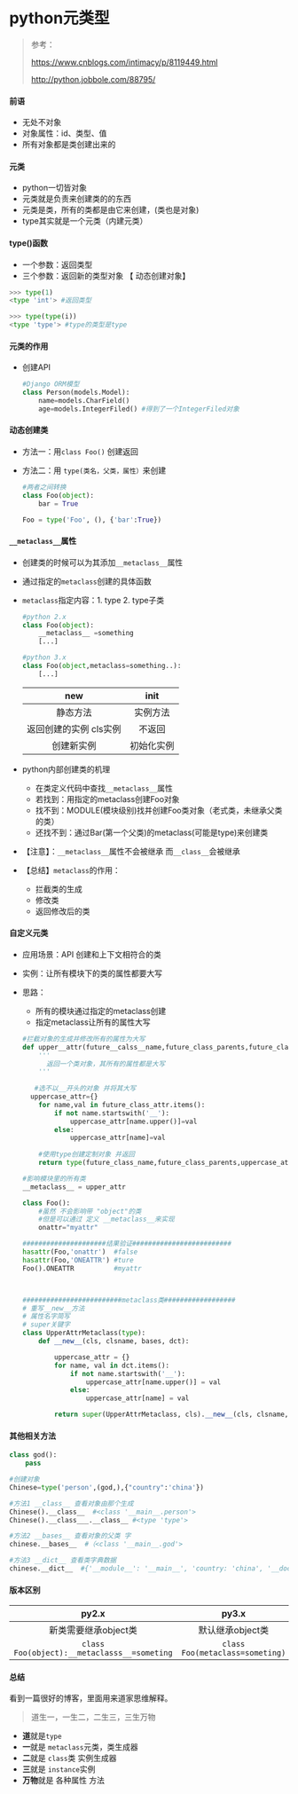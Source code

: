 # python元类型

>参考：
>
>https://www.cnblogs.com/intimacy/p/8119449.html
>
>http://python.jobbole.com/88795/

#### 前语

- 无处不对象
- 对象属性：id、类型、值
- 所有对象都是类创建出来的

#### 元类

- python一切皆对象
- 元类就是负责来创建类的的东西
- 元类是类，所有的类都是由它来创建，(类也是对象)
- type其实就是一个元类（内建元类）

#### type()函数

- 一个参数：返回类型
- 三个参数：返回新的类型对象 【 动态创建对象】

```python
>>> type(1)
<type 'int'> #返回类型

>>> type(type(i))
<type 'type'> #type的类型是type
```

#### 元类的作用

- 创建API

  ```python
  #Django ORM模型
  class Person(models.Model):
      name=models.CharField()
      age=models.IntegerFiled() #得到了一个IntegerFiled对象
  ```

#### 动态创建类

- 方法一：用`class Foo()` 创建返回

- 方法二：用 `type(类名，父类，属性）`来创建

  ```python
  #两者之间转换
  class Foo(object):
  	  bar = True
  
  Foo = type('Foo', (), {'bar':True})
  ```

#### `__metaclass__`属性

- 创建类的时候可以为其添加`__metaclass__`属性

- 通过指定的`metaclass`创建的具体函数

- `metaclass`指定内容：1. type  2. type子类 

  ```python
  #python 2.x
  class Foo(object):
      __metaclass__ =something
      [...]
  
  #python 3.x
  class Foo(object,metaclass=something..):
      [...]
  ```

  |          new           |    init    |
  | :--------------------: | :--------: |
  |        静态方法        |  实例方法  |
  | 返回创建的实例 cls实例 |   不返回   |
  |       创建新实例       | 初始化实例 |

- python内部创建类的机理

  - 在类定义代码中查找`__metaclass__`属性
  - 若找到：用指定的metaclass创建Foo对象
  - 找不到：MODULE(模块级别)找并创建Foo类对象（老式类，未继承父类的类）
  - 还找不到：通过Bar(第一个父类)的metaclass(可能是type)来创建类

- 【注意】：`__metaclass__`属性不会被继承  而`__class__`会被继承

- 【总结】`metaclass`的作用：

  - 拦截类的生成
  - 修改类
  - 返回修改后的类

#### 自定义元类

- 应用场景：API 创建和上下文相符合的类

- 实例：让所有模块下的类的属性都要大写

- 思路：

  - 所有的模块通过指定的metaclass创建
  - 指定metaclass让所有的属性大写

  ```python
  #拦截对象的生成并修改所有的属性为大写
  def upper__attr(future__calss__name,future_class_parents,future_class_attr):
      '''
      	返回一个类对象，其所有的属性都是大写
      '''
      
     #选不以__开头的对象 并将其大写
  	uppercase_attr={}
      for name,val in future_class_attr.items():
          if not name.startswith('__'):
              uppercase_attr[name.upper()]=val
          else:
              uppercase_attr[name]=val
      
      #使用type创建定制对象 并返回
      return type(future_class_name,future_class_parents,uppercase_attr)
  
  #影响模块里的所有类
  __metaclass__ = upper_attr
  
  class Foo():
      #虽然 不会影响带 "object"的类
      #但是可以通过 定义 __metaclass__来实现
      onattr="myattr"
  
  #####################结果验证#########################
  hasattr(Foo,'onattr')  #false
  hasattr(Foo,'ONEATTR') #ture
  Foo().ONEATTR          #myattr
  
  
  
  #########################metaclass类##################
  # 重写__new__方法
  # 属性名字简写
  # super关键字
  class UpperAttrMetaclass(type):
      def __new__(cls, clsname, bases, dct):
  
          uppercase_attr = {}
          for name, val in dct.items():
              if not name.startswith('__'):
                  uppercase_attr[name.upper()] = val
              else:
                  uppercase_attr[name] = val
  
          return super(UpperAttrMetaclass, cls).__new__(cls, clsname, bases, uppercase_attr)
  ```

  

#### 其他相关方法

```python
class god():
    pass

#创建对象
Chinese=type('person',(god,),{"country":'china'})

#方法1 __class__ 查看对象由那个生成
Chinese().__class__  #<class '__main__.person'>
Chinese().__class___.__class__ #<type 'type'>

#方法2 __bases__ 查看对象的父类 字
chinese.__bases__  #（<class '__main__.god'>

#方法3 __dict__ 查看类字典数据
chinese.__dict__  #{'__module__': '__main__', 'country: 'china', '__doc__': None}

```



#### 版本区别

|                    py2.x                    |              py3.x               |
| :-----------------------------------------: | :------------------------------: |
|            新类需要继承object类             |         默认继承object类         |
| `class Foo(object):__metaclasss__=someting` | `class  Foo(metaclass=someting)` |



#### 总结

看到一篇很好的博客，里面用来道家思维解释。

> 道生一，一生二，二生三，三生万物

- **道**就是`type`
- **一**就是 `metaclass`元类，类生成器
- **二**就是 `class`类 实例生成器
- **三**就是 `instance`实例
- **万物**就是 各种属性 方法
